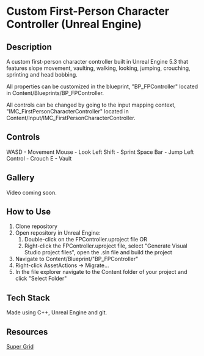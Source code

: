 # Custom First-Person Character Controller (Unreal Engine)

## Description

 A custom first-person character controller built in Unreal Engine 5.3 that features slope movement, vaulting, walking, looking, jumping, crouching, sprinting and head bobbing.

 All properties can be customized in the blueprint, "BP_FPController" located in Content/Blueprints/BP_FPController.

 All controls can be changed by going to the input mapping context, "IMC_FirstPersonCharacterController" located in Content/Input/IMC_FirstPersonCharacterController.

## Controls

WASD - Movement
Mouse - Look
Left Shift - Sprint
Space Bar - Jump
Left Control - Crouch
E - Vault

## Gallery

Video coming soon.

## How to Use

1. Clone repository
2. Open repository in Unreal Engine:
   1. Double-click on the FPController.uproject file OR
   2. Right-click the FPController.uproject file, select "Generate Visual Studio project files", open the .sln file and build the project
3. Navigate to Content/Blueprint/"BP_FPController"
4. Right-click AssetActions -> Migrate...
5. In the file explorer navigate to the Content folder of your project and click "Select Folder"

## Tech Stack

Made using C++, Unreal Engine and git.

## Resources

[Super Grid](https://www.unrealengine.com/marketplace/en-US/product/supergrid-starter-pack)
